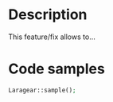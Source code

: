 <!--
Thanks for contributing to this package! We only accept PR to the latest stable version.

If you're pushing a Feature:
- Title it: "[X.x] This new feature"
- Describe what the new feature enables
- Show a small code snippet of the new feature
- Ensure it doesn't break backward compatibility.

If you're pushing a Fix:
- Title it: "[X.x] FIX: The bug name"
- Describe how it fixes in a few words.
- Ensure it doesn't break backward compatibility.

All Pull Requests run with extensive tests for stable and latest versions of PHP and Laravel. 
Ensure your tests pass or your PR may be taken down.

If you're a Sponsor, this PR will have priority review.
Not a Sponsor? Become one at https://github.com/sponsors/DarkGhostHunter
-->

# Description

This feature/fix allows to...

# Code samples

```php
Laragear::sample();
```
